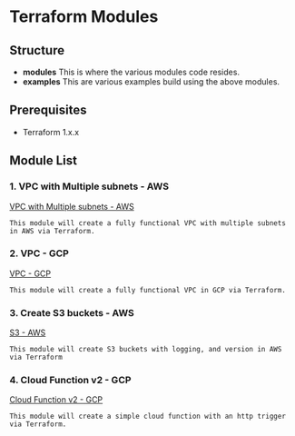 # Terraform Modules
## Structure
- **modules**
This is where the various modules code resides.
- **examples**
This are various examples build using the above modules.

## Prerequisites
- Terraform 1.x.x

## Module List
### 1. VPC with Multiple subnets - AWS 
[VPC with Multiple subnets - AWS](/terraform/aws/modules/vpc/vpc.tf)

    This module will create a fully functional VPC with multiple subnets in AWS via Terraform.
### 2. VPC - GCP
[VPC - GCP](/terraform/gcp/modules/vpc/vpc.tf)

    This module will create a fully functional VPC in GCP via Terraform.
### 3. Create S3 buckets - AWS
[S3 - AWS](/terraform/aws/modules/s3/s3.tf)

    This module will create S3 buckets with logging, and version in AWS via Terraform

### 4. Cloud Function v2 - GCP
[Cloud Function v2 - GCP](/terraform/gcp/modules/cloud_function_v2/function_v2.tf)

    This module will create a simple cloud function with an http trigger via Terraform.
